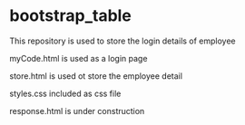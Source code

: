 # bootstrap_table
This repository is used to store the login details of employee


myCode.html is used as a login page

store.html is used ot store the employee detail

styles.css included as css file

response.html is under construction

